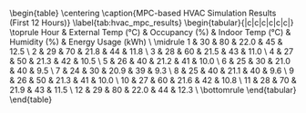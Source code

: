 \begin{table}
\centering
\caption{MPC-based HVAC Simulation Results (First 12 Hours)}
\label{tab:hvac_mpc_results}
\begin{tabular}{|c|c|c|c|c|c|}
\toprule
 Hour &  External Temp (°C) &  Occupancy (\%) &  Indoor Temp (°C) &  Humidity (\%) &  Energy Usage (kWh) \\
\midrule
    1 &                  30 &             80 &              22.0 &            45 &                12.5 \\
    2 &                  29 &             70 &              21.8 &            44 &                11.8 \\
    3 &                  28 &             60 &              21.5 &            43 &                11.0 \\
    4 &                  27 &             50 &              21.3 &            42 &                10.5 \\
    5 &                  26 &             40 &              21.2 &            41 &                10.0 \\
    6 &                  25 &             30 &              21.0 &            40 &                 9.5 \\
    7 &                  24 &             30 &              20.9 &            39 &                 9.3 \\
    8 &                  25 &             40 &              21.1 &            40 &                 9.6 \\
    9 &                  26 &             50 &              21.3 &            41 &                10.0 \\
   10 &                  27 &             60 &              21.6 &            42 &                10.8 \\
   11 &                  28 &             70 &              21.9 &            43 &                11.5 \\
   12 &                  29 &             80 &              22.0 &            44 &                12.3 \\
\bottomrule
\end{tabular}
\end{table}
